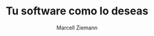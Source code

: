 ---
draft: false
title: "Tu software como lo deseas"
snippet: "Desarrollamos software como lo deseas, que se adapte a tus necesidades y a las de tu empresa, con la tecnología más actual y las mejores prácticas posibles."
image: {
    src: "https://concepto.de/wp-content/uploads/2015/03/software-1-e1550080087611-800x400.jpg",
    alt: "Software deseado"
}
publishDate: "2022-11-09 16:39"
category: "Courses"
author: "Marcell Ziemann"
tags: [webdev, tailwindcss, frontend]
---